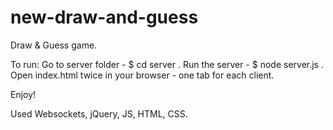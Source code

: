 # new-draw-and-guess

Draw & Guess game.

To run:
Go to server folder - $ cd server .
Run the server - $ node server.js . 
Open index.html twice in your browser - one tab for each client.

Enjoy!

Used Websockets, jQuery, JS, HTML, CSS.
